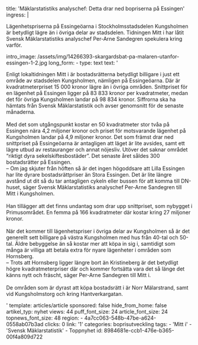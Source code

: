 title: 'Mäklarstatistiks analyschef: Detta drar ned bopriserna på Essingen'
ingress: |
  <p>Lägenhetspriserna på Essingeöarna i Stockholmsstadsdelen Kungsholmen är betydligt lägre än i övriga delar av stadsdelen. Tidningen Mitt i har låtit Svensk Mäklarstatistiks analyschef Per-Arne Sandegren spekulera kring varför.
  </p>
intro_image: /assets/img/14266393-skargardsbat-pa-malaren-utanfor-essingen-1-2.jpg
long_form:
  -
    type: text
    text: '<p>Enligt lokaltidningen Mitt i är bostadsrätterna betydligt billigare i just ett område av stadsdelen Kungsholmen, nämligen på Essingeöarna. Där är kvadratmeterpriset 15 000 kronor lägre än i övriga områden. Snittpriset för en lägenhet på Essingen ligger på 83 833 kronor per kvadratmeter, medan det för övriga Kungsholmen landar på 98 834 kronor. Siffrorna ska ha hämtats från Svensk Mäklarstatistik och avser genomsnitt för de senaste månaderna.&nbsp; <br><br>Med det som utgångspunkt kostar en 50 kvadratmeter stor tvåa på Essingen nära 4,2 miljoner kronor och priset för motsvarande lägenhet på Kungsholmen landar på 4,9 miljoner kronor. Det som främst drar ned snittpriset på Essingeöarna är antagligen att läget är lite avsides, samt ett lägre utbud av restauranger och annat nöjesliv. Utöver det saknar området “riktigt dyra sekelskiftesbostäder”.&nbsp;Det senaste året såldes 300 bostadsrätter på Essingen.<br>– Om jag skjuter från höften så är det ingen högoddsare att Lilla Essingen har lite dyrare bostadsrättpriser än Stora Essingen. Det är lite längre avstånd ut dit så du tar antagligen cykeln eller bussen för att komma till DN-huset, säger Svensk Mäklarstatistiks analyschef Per-Arne Sandegren till Mitt i Kungsholmen. <br><br>Han tillägger att det finns undantag som drar upp snittpriset, som nybygget i Primusområdet. En femma på 166 kvadratmeter där kostar kring 27 miljoner kronor. <br><br>När det kommer till lägenhetspriser i övriga delar av Kungsholmen så är det generellt sett billigare på västra Kungsholmen med hus från 40-tal och 50-tal. Äldre bebyggelse än så kostar mer att köpa in sig i, samtidigt som många är villiga att betala extra för nyare lägenheter i områden som Hornsberg. <br>– Trots att Hornsberg ligger längre bort än Kristineberg är det betydligt högre kvadratmeterpriser där och kommer fortsätta vara det så länge det känns nytt och fräscht, säger Per-Arne Sandegren till Mitt i. <br><br>De områden som är dyrast att köpa bostadsrätt i är Norr Mälarstrand, samt vid Kungsholmstorg och kring Hantverkargatan.&nbsp;</p>'
template: articles/article
sponsored: false
hide_from_home: false
artikel_typ: nyhet
views: 44
puff_font_size: 24
article_font_size: 24
topnews_font_size: 48
region:
  - 4a7cc063-548b-47be-a624-0558ab07b3ad
clicks: 0
link: '1'
categories: boprisutveckling
tags:
  - 'Mitt i'
  - 'Svensk Mäklarstatistik'
  - Toppnyhet
id: 8984681e-ccb1-476e-b365-00f4a809d722
